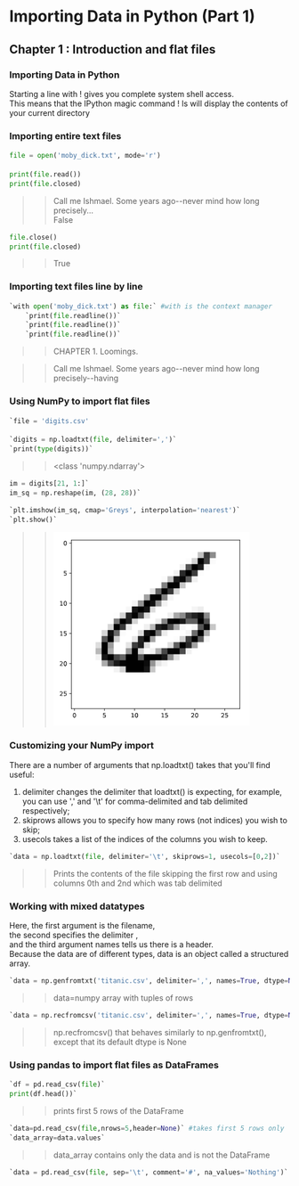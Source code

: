 # Importing Data in Python (Part 1)

## Chapter 1 : Introduction and flat files

### Importing Data in Python
Starting a line with ! gives you complete system shell access. <br> 
This means that the IPython magic command ! ls will display the contents of your current directory

### Importing entire text files
```python
file = open('moby_dick.txt', mode='r')

print(file.read())
print(file.closed)
```
>>Call me Ishmael. Some years ago--never mind how long precisely... <br>
>>False

```python
file.close()
print(file.closed)
```
>>True

### Importing text files line by line

```python
`with open('moby_dick.txt') as file:` #with is the context manager
    `print(file.readline())`
    `print(file.readline())`
    `print(file.readline())`
```
>>CHAPTER 1. Loomings.

>> 

>>Call me Ishmael. Some years ago--never mind how long precisely--having


### Using NumPy to import flat files
```python
`file = 'digits.csv'

`digits = np.loadtxt(file, delimiter=',')`
`print(type(digits))`
```
>><class 'numpy.ndarray'>

```python
im = digits[21, 1:]`
im_sq = np.reshape(im, (28, 28))`
```

```python
`plt.imshow(im_sq, cmap='Greys', interpolation='nearest')`
`plt.show()`
```
>>![Number 6 from MNIST dataset](/img/6.png "Number 6 from MNIST dataset")

### Customizing your NumPy import
There are a number of arguments that np.loadtxt() takes that you'll find useful: 
1. delimiter changes the delimiter that loadtxt() is expecting, for example, you can use ',' and '\t' for comma-delimited and tab delimited respectively; 
2. skiprows allows you to specify how many rows (not indices) you wish to skip; 
3. usecols takes a list of the indices of the columns you wish to keep.
```python
`data = np.loadtxt(file, delimiter='\t', skiprows=1, usecols=[0,2])`
```
>>Prints the contents of the file skipping the first row and using columns 0th and 2nd which was tab delimited 

### Working with mixed datatypes
Here, the first argument is the filename, <br>
the second specifies the delimiter ,  <br>
and the third argument names tells us there is a header. <br> 
Because the data are of different types, data is an object called a structured array.
```python
`data = np.genfromtxt('titanic.csv', delimiter=',', names=True, dtype=None)`
```
>>data=numpy array with tuples of rows

```python
`data = np.recfromcsv('titanic.csv', delimiter=',', names=True, dtype=None)`
```
>>np.recfromcsv() that behaves similarly to np.genfromtxt(), except that its default dtype is None

### Using pandas to import flat files as DataFrames

```python
`df = pd.read_csv(file)`
print(df.head())`
```
>>prints first 5 rows of the DataFrame

```python
`data=pd.read_csv(file,nrows=5,header=None)` #takes first 5 rows only
`data_array=data.values`
```
>>data_array contains only the data and is not the DataFrame

```python
`data = pd.read_csv(file, sep='\t', comment='#', na_values='Nothing')`
```
